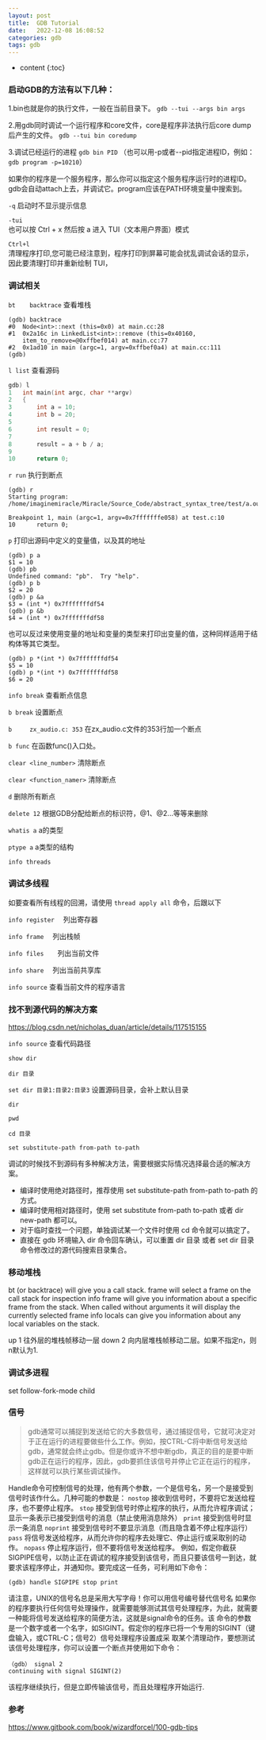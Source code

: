 ```yaml
---
layout: post
title:  GDB Tutorial
date:   2022-12-08 16:08:52
categories: gdb
tags: gdb
---
```


* content
{:toc}

### 启动GDB的方法有以下几种：
1.bin也就是你的执行文件，一般在当前目录下。
``gdb --tui --args bin args``

2.用gdb同时调试一个运行程序和core文件，core是程序非法执行后core dump后产生的文件。
``gdb --tui bin coredump``

3.调试已经运行的进程
``gdb bin PID``
（也可以用-p或者--pid指定进程ID，例如：``gdb program -p=10210``）

如果你的程序是一个服务程序，那么你可以指定这个服务程序运行时的进程ID。gdb会自动attach上去，并调试它。program应该在PATH环境变量中搜索到。

``-q``
启动时不显示提示信息

``-tui``			
也可以按 Ctrl + x 然后按 a 进入 TUI（文本用户界面）模式

``Ctrl+l``			
清理程序打印,您可能已经注意到，程序打印到屏幕可能会扰乱调试会话的显示，因此要清理打印并重新绘制 TUI，


### 调试相关
``bt	backtrace``	查看堆栈
``` shell
(gdb) backtrace
#0  Node<int>::next (this=0x0) at main.cc:28
#1  0x2a16c in LinkedList<int>::remove (this=0x40160, 
    item_to_remove=@0xffbef014) at main.cc:77
#2  0x1ad10 in main (argc=1, argv=0xffbef0a4) at main.cc:111
(gdb)
```

``l	list``		查看源码
``` c++
gdb) l
1	int main(int argc, char **argv)
2	{
3	    int a = 10;
4	    int b = 20;
5	
6	    int result = 0;
7	
8	    result = a + b / a;
9	
10	    return 0;
```

``r	run``			执行到断点
``` shell
(gdb) r
Starting program: /home/imaginemiracle/Miracle/Source_Code/abstract_syntax_tree/test/a.out 

Breakpoint 1, main (argc=1, argv=0x7fffffffe058) at test.c:10
10	    return 0;
```


``p``				打印出源码中定义的变量值，以及其的地址
``` shell
(gdb) p a
$1 = 10
(gdb) pb
Undefined command: "pb".  Try "help".
(gdb) p b
$2 = 20
(gdb) p &a
$3 = (int *) 0x7fffffffdf54
(gdb) p &b
$4 = (int *) 0x7fffffffdf58
```

也可以反过来使用变量的地址和变量的类型来打印出变量的值，这种同样适用于结构体等其它类型。
``` shell
(gdb) p *(int *) 0x7fffffffdf54
$5 = 10
(gdb) p *(int *) 0x7fffffffdf58
$6 = 20
```

``info break`` 				查看断点信息

``b	break``				设置断点

``b 	zx_audio.c: 353``		在zx_audio.c文件的353行加一个断点

``b	func``				在函数func()入口处。

``clear <line_number>``		清除断点

``clear <function_namer>``	清除断点

``d``						删除所有断点

``delete 12`` 				根据GDB分配给断点的标识符，@1、@2...等等来删除

``whatis a`` 				a的类型

``ptype a`` 				a类型的结构

``info threads`` 

### 调试多线程
如要查看所有线程的回溯，请使用 ``thread apply all`` 命令，后跟以下

``info register``　 列出寄存器

``info frame``　   列出栈帧

``info files``　　列出当前文件

``info share``　 列出当前共享库

``info source``   查看当前文件的程序语言

### 找不到源代码的解决方案
https://blog.csdn.net/nicholas_duan/article/details/117515155

``info source``		查看代码路径

``show dir``

``dir 目录``

``set dir 目录1:目录2:目录3`` 设置源码目录，会补上默认目录

``dir``

``pwd``

``cd 目录``

``set substitute-path from-path to-path``

调试的时候找不到源码有多种解决方法，需要根据实际情况选择最合适的解决方案。
- 编译时使用绝对路径时，推荐使用 set substitute-path from-path to-path 的方式。
- 编译时使用相对路径时，使用 set substitute from-path to-path 或者 dir new-path 都可以。
- 对于临时查找一个问题，单独调试某一个文件时使用 cd 命令就可以搞定了。
- 直接在 gdb 环境输入 dir 命令回车确认，可以重置 dir 目录 或者 set dir 目录 命令修改过的源代码搜索目录集合。

### 移动堆栈
bt (or backtrace) will give you a call stack.
frame <args> will select a frame on the call stack for inspection
info frame <args> will give you information about a specific frame from the stack. When called without arguments it will display the currently selected frame
info locals can give you information about any local variables on the stack.

up 1	往外层的堆栈帧移动一层
down 2  向内层堆栈帧移动二层。如果不指定n，则n默认为1.


### 调试多进程
set follow-fork-mode child


### 信号

>gdb通常可以捕捉到发送给它的大多数信号，通过捕捉信号，它就可决定对于正在运行的进程要做些什么工作。例如，按CTRL-C将中断信号发送给gdb，通常就会终止gdb。但是你或许不想中断gdb，真正的目的是要中断gdb正在运行的程序，因此，gdb要抓住该信号并停止它正在运行的程序，这样就可以执行某些调试操作。

Handle命令可控制信号的处理，他有两个参数，一个是信号名，另一个是接受到信号时该作什么。几种可能的参数是：
``nostop`` 接收到信号时，不要将它发送给程序，也不要停止程序。
``stop`` 接受到信号时停止程序的执行，从而允许程序调试；显示一条表示已接受到信号的消息（禁止使用消息除外）
``print`` 接受到信号时显示一条消息
``noprint`` 接受到信号时不要显示消息（而且隐含着不停止程序运行）
``pass`` 将信号发送给程序，从而允许你的程序去处理它、停止运行或采取别的动作。
``nopass`` 停止程序运行，但不要将信号发送给程序。
例如，假定你截获SIGPIPE信号，以防止正在调试的程序接受到该信号，而且只要该信号一到达，就要求该程序停止，并通知你。要完成这一任务，可利用如下命令：
``` shell
(gdb) handle SIGPIPE stop print
```
请注意，UNIX的信号名总是采用大写字母！你可以用信号编号替代信号名
如果你的程序要执行任何信号处理操作，就需要能够测试其信号处理程序，为此，就需要一种能将信号发送给程序的简便方法，这就是signal命令的任务。该 命令的参数是一个数字或者一个名字，如SIGINT。假定你的程序已将一个专用的SIGINT（键盘输入，或CTRL-C；信号2）信号处理程序设置成采 取某个清理动作，要想测试该信号处理程序，你可以设置一个断点并使用如下命令：
``` shell
（gdb） signal 2
continuing with signal SIGINT(2)
```
该程序继续执行，但是立即传输该信号，而且处理程序开始运行.

### 参考
https://www.gitbook.com/book/wizardforcel/100-gdb-tips